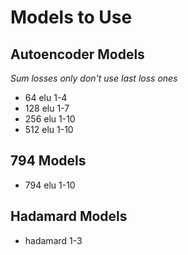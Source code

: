 # Models to Use
## Autoencoder Models
*Sum losses only don't use last loss ones*
- 64 elu 1-4
- 128 elu 1-7
- 256 elu 1-10
- 512 elu 1-10

## 794 Models
- 794 elu 1-10 

## Hadamard Models
- hadamard 1-3

